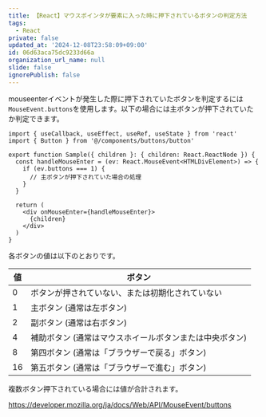 ```yaml
---
title: 【React】マウスポインタが要素に入った時に押下されているボタンの判定方法
tags:
  - React
private: false
updated_at: '2024-12-08T23:58:09+09:00'
id: 06d63aca75dc9233d66a
organization_url_name: null
slide: false
ignorePublish: false
---
```

mouseenterイベントが発生した際に押下されていたボタンを判定するには`MouseEvent.buttons`を使用します。以下の場合には主ボタンが押下されていたか判定できます。

```tsx
import { useCallback, useEffect, useRef, useState } from 'react'
import { Button } from '@/components/buttons/button'

export function Sample({ children }: { children: React.ReactNode }) {
  const handleMouseEnter = (ev: React.MouseEvent<HTMLDivElement>) => {
    if (ev.buttons === 1) {
      // 主ボタンが押下されていた場合の処理
    }
  }

  return (
    <div onMouseEnter={handleMouseEnter}>
      {children}
    </div>
  )
}

```

各ボタンの値は以下のとおりです。

| 値 | ボタン |
| --- | --- |
| 0 | ボタンが押されていない、または初期化されていない |
| 1 | 主ボタン (通常は左ボタン) |
| 2 | 副ボタン (通常は右ボタン) |
| 4 | 補助ボタン (通常はマウスホイールボタンまたは中央ボタン) |
| 8 | 第四ボタン (通常は「ブラウザーで戻る」ボタン) |
| 16 | 第五ボタン (通常は「ブラウザーで進む」ボタン) |

複数ボタン押下されている場合には値が合計されます。

https://developer.mozilla.org/ja/docs/Web/API/MouseEvent/buttons
